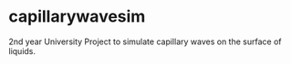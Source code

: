 # capillarywavesim
2nd year University Project to simulate capillary waves on the surface of liquids.
